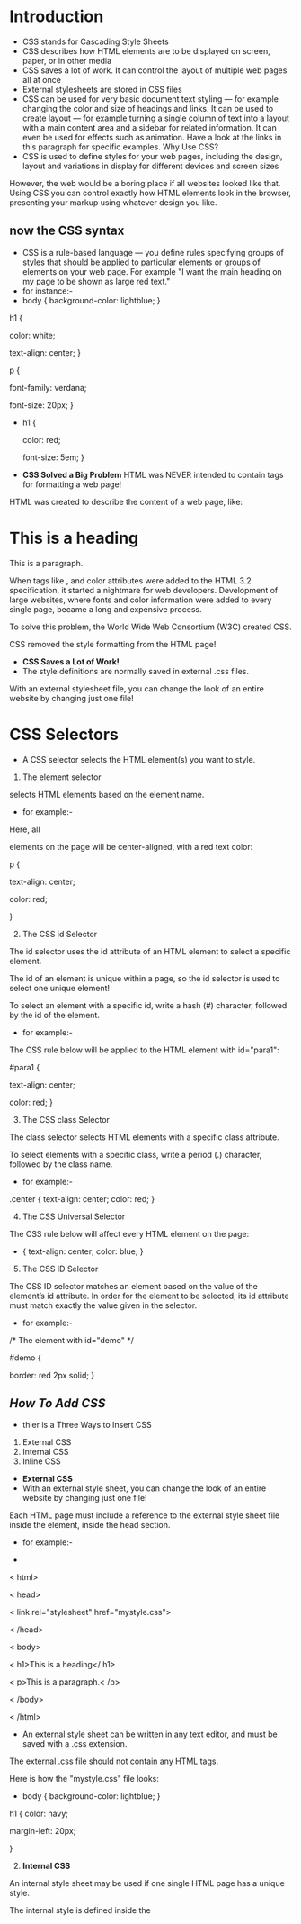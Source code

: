 # **Introduction**
- CSS stands for Cascading Style Sheets
- CSS describes how HTML elements are to be displayed on screen, paper, or in other media
- CSS saves a lot of work. It can control the layout of multiple web pages all at once
- External stylesheets are stored in CSS files
- CSS can be used for very basic document text styling — for example changing the color and size of headings and links. It can be used to create layout — for example turning a single column of text into a layout with a main content area and a sidebar for related information. It can even be used for effects such as animation. Have a look at the links in this paragraph for specific examples.
Why Use CSS?
- CSS is used to define styles for your web pages, including the design, layout and variations in display for different devices and screen sizes


 However, the web would be a boring place if all websites looked like that. Using CSS you can control exactly how HTML elements look in the browser, presenting your markup using whatever design you like.
 ## now the CSS syntax
- CSS is a rule-based language — you define rules specifying groups of styles that should be applied to particular elements or groups of elements on your web page. For example "I want the main heading on my page to be shown as large red text."
- for instance:-
- body {
  background-color: lightblue;
}

h1 {

  color: white;

  text-align: center;
}

p {

  font-family: verdana;

  font-size: 20px;
}
- h1 {

    color: red;

    font-size: 5em;
}

- **CSS Solved a Big Problem**
HTML was NEVER intended to contain tags for formatting a web page!

HTML was created to describe the content of a web page, like:

<h1>This is a heading</h1>

<p>This is a paragraph.</p>

When tags like <font>, and color attributes were added to the HTML 3.2 specification, it started a nightmare for web developers. Development of large websites, where fonts and color information were added to every single page, became a long and expensive process.

To solve this problem, the World Wide Web Consortium (W3C) created CSS.

CSS removed the style formatting from the HTML page!
- **CSS Saves a Lot of Work!**
- The style definitions are normally saved in external .css files.

With an external stylesheet file, you can change the look of an entire website by changing just one file!

# **CSS Selectors**
- A CSS selector selects the HTML element(s) you want to style.
1. The element selector

 selects HTML elements based on the element name.
- for example:- 

 Here, all <p> elements on the page will be center-aligned, with a red text color: 

 p {

  text-align: center;

  color: red;

}

2. The CSS id Selector

The id selector uses the id attribute of an HTML element to select a specific element.

The id of an element is unique within a page, so the id selector is used to select one unique element!

To select an element with a specific id, write a hash (#) character, followed by the id of the element.
- for example:- 

The CSS rule below will be applied to the HTML element with id="para1": 

#para1 {

  text-align: center;

  color: red;
}
 
 3. The CSS class Selector

 The class selector selects HTML elements with a specific class attribute.

To select elements with a specific class, write a period (.) character, followed by the class name.

- for example:- 

.center {
  text-align: center;
  color: red;
}

4. The CSS Universal Selector

The CSS rule below will affect every HTML element on the page: 

* {
  text-align: center;
  color: blue;
}

5. The CSS ID  Selector

The CSS ID selector matches an element based on the value of the element’s id attribute. In order for the element to be selected, its id attribute must match exactly the value given in the selector.
- for example:- 

/* The element with id="demo" */


#demo {

  border: red 2px solid;
}

## *How To Add CSS*
- thier is a Three Ways to Insert CSS
1. External CSS
2. Internal CSS
3. Inline CSS
- **External CSS**
- With an external style sheet, you can change the look of an entire website by changing just one file!

Each HTML page must include a reference to the external style sheet file inside the <link> element, inside the head section.

- for example:- 


- <!DOCTYPE html>

< html>

< head>

< link rel="stylesheet" href="mystyle.css">

< /head>

< body>

< h1>This is a heading</ h1>


< p>This is a paragraph.< /p>


< /body>

< /html>
- An external style sheet can be written in any text editor, and must be saved with a .css extension.

The external .css file should not contain any HTML tags.

Here is how the "mystyle.css" file looks:
- body {
  background-color: lightblue;
}

h1 {
  color: navy;

  margin-left: 20px;

}

2. **Internal CSS**

An internal style sheet may be used if one single HTML page has a unique style.

The internal style is defined inside the <style> element, inside the head section.
- for example:- 

nternal styles are defined within the <style> element, inside the <head> section of an HTML page:

< !DOCTYPE html>

< html>

< head>

< style>

body  {
  background-color: linen;
}

h1 {
  color: maroon;
  margin-left: 40px;
}
< /style>

< /head>

< body>

< h1>This is a heading</h1>

< p>This is a paragraph.</p>

<  /body>

< /html>

3. **Inline CSS**
* An inline style may be used to apply a unique style for a single element.

To use inline styles, add the style attribute to the relevant element. The style attribute can contain any CSS property.

- for example:- 
- <!DOCTYPE html>
<html>
<body>

<h1 style="color:blue;text-align:center;">This is a heading</h1>
<p style="color:red;">This is a paragraph.</p>

</body>
</html>

